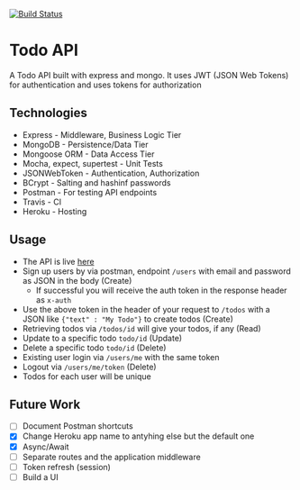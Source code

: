 [![Build Status](https://travis-ci.org/SaiKrishnaMohan7/NodeTodoAPI.svg?branch=master)](https://travis-ci.org/SaiKrishnaMohan7/NodeTodoAPI)

# Todo API
A Todo API built with express and mongo. It uses JWT (JSON Web Tokens) for authentication and uses tokens for authorization

## Technologies
* Express - Middleware, Business Logic Tier
* MongoDB - Persistence/Data Tier
* Mongoose ORM - Data Access Tier
* Mocha, expect, supertest - Unit Tests
* JSONWebToken - Authentication, Authorization
* BCrypt - Salting and hashinf passwords
* Postman - For testing API endpoints
* Travis - CI
* Heroku - Hosting

## Usage
* The API is live [here](https://todo--node.herokuapp.com/)
* Sign up users by via postman, endpoint `/users` with email and password as JSON in the body (Create)
    * If successful you will receive the auth token in the response header as `x-auth`
* Use the above token in the header of your request to `/todos` with a JSON like `{"text" : "My Todo"}` to create todos (Create)
* Retrieving todos via `/todos/id` will give your todos, if any (Read)
* Update to a specific todo `todo/id` (Update)
* Delete a specific todo `todo/id` (Delete)
* Existing user login via `/users/me` with the same token
* Logout via `/users/me/token` (Delete)
* Todos for each user will be unique

## Future Work
- [ ] Document Postman shortcuts
- [x] Change Heroku app name to antyhing else but the default one
- [x] Async/Await
- [ ] Separate routes and the application middleware
- [ ] Token refresh (session)
- [ ] Build a UI